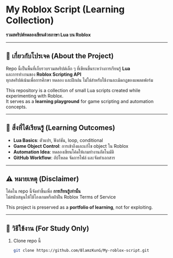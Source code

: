 # My Roblox Script (Learning Collection)  
**รวมสคริปต์ทดลองเขียนด้วยภาษา Lua บน Roblox**  

---

## 📝 เกี่ยวกับโปรเจค (About the Project)  
Repo นี้เป็นพื้นที่เก็บรวบรวมสคริปต์เล็ก ๆ ที่เขียนขึ้นระหว่างการเรียนรู้ **Lua**  
และการทำงานของ **Roblox Scripting API**  
ทุกสคริปต์เน้นเพื่อการศึกษา ทดลอง และฝึกฝน ไม่ใช่สำหรับใช้งานละเมิดกฎของแพลตฟอร์ม  

This repository is a collection of small Lua scripts created while experimenting with Roblox.  
It serves as a **learning playground** for game scripting and automation concepts.  

---

## 🎯 สิ่งที่ได้เรียนรู้ (Learning Outcomes)  
- **Lua Basics**: ตัวแปร, ฟังก์ชัน, loop, conditional  
- **Game Object Control**: การเข้าถึงและแก้ไข object ใน Roblox  
- **Automation Idea**: ทดลองเขียนโค้ดให้เกมทำงานอัตโนมัติ  
- **GitHub Workflow**: อัปโหลด จัดการไฟล์ และจัดทำเอกสาร  

---

## ⚠️ หมายเหตุ (Disclaimer)  
โค้ดใน repo นี้จัดทำขึ้นเพื่อ **การเรียนรู้เท่านั้น**  
ไม่สนับสนุนให้ใช้โกงเกมหรือฝ่าฝืน Roblox Terms of Service  

This project is preserved as a **portfolio of learning**, not for exploiting.  

---

## 🚀 วิธีใช้งาน (For Study Only)  
1. Clone repo นี้  
   ```bash
   git clone https://github.com/BlamzKunG/My-roblox-script.git
